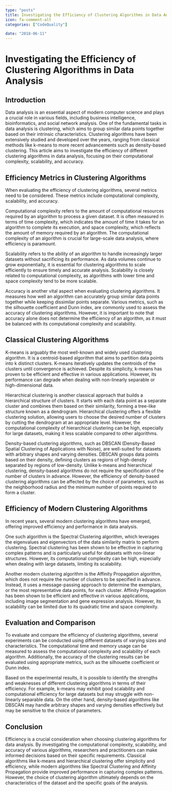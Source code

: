 ```yaml
---
type: "posts"
title: Investigating the Efficiency of Clustering Algorithms in Data Analysis
icon: fa-comment-alt
categories: ["CodeQuality"]

date: "2018-06-11"
---
```




# Investigating the Efficiency of Clustering Algorithms in Data Analysis

## Introduction

Data analysis is an essential aspect of modern computer science and plays a crucial role in various fields, including business intelligence, bioinformatics, and social network analysis. One of the fundamental tasks in data analysis is clustering, which aims to group similar data points together based on their intrinsic characteristics. Clustering algorithms have been extensively studied and developed over the years, ranging from classical methods like k-means to more recent advancements such as density-based clustering. This article aims to investigate the efficiency of different clustering algorithms in data analysis, focusing on their computational complexity, scalability, and accuracy.

## Efficiency Metrics in Clustering Algorithms

When evaluating the efficiency of clustering algorithms, several metrics need to be considered. These metrics include computational complexity, scalability, and accuracy.

Computational complexity refers to the amount of computational resources required by an algorithm to process a given dataset. It is often measured in terms of time complexity, which indicates the amount of time it takes for an algorithm to complete its execution, and space complexity, which reflects the amount of memory required by an algorithm. The computational complexity of an algorithm is crucial for large-scale data analysis, where efficiency is paramount.

Scalability refers to the ability of an algorithm to handle increasingly larger datasets without sacrificing its performance. As data volumes continue to grow exponentially, it is essential for clustering algorithms to scale efficiently to ensure timely and accurate analysis. Scalability is closely related to computational complexity, as algorithms with lower time and space complexity tend to be more scalable.

Accuracy is another vital aspect when evaluating clustering algorithms. It measures how well an algorithm can accurately group similar data points together while keeping dissimilar points separate. Various metrics, such as the silhouette coefficient and Dunn index, are commonly used to assess the accuracy of clustering algorithms. However, it is important to note that accuracy alone does not determine the efficiency of an algorithm, as it must be balanced with its computational complexity and scalability.

## Classical Clustering Algorithms

K-means is arguably the most well-known and widely used clustering algorithm. It is a centroid-based algorithm that aims to partition data points into k distinct clusters. K-means iteratively updates the centroids of the clusters until convergence is achieved. Despite its simplicity, k-means has proven to be efficient and effective in various applications. However, its performance can degrade when dealing with non-linearly separable or high-dimensional data.

Hierarchical clustering is another classical approach that builds a hierarchical structure of clusters. It starts with each data point as a separate cluster and combines them based on their similarity, forming a tree-like structure known as a dendrogram. Hierarchical clustering offers a flexible clustering solution, allowing users to choose the desired number of clusters by cutting the dendrogram at an appropriate level. However, the computational complexity of hierarchical clustering can be high, especially for large datasets, making it less scalable compared to other algorithms.

Density-based clustering algorithms, such as DBSCAN (Density-Based Spatial Clustering of Applications with Noise), are well-suited for datasets with arbitrary shapes and varying densities. DBSCAN groups data points based on their density, defining clusters as regions of high-density separated by regions of low-density. Unlike k-means and hierarchical clustering, density-based algorithms do not require the specification of the number of clusters in advance. However, the efficiency of density-based clustering algorithms can be affected by the choice of parameters, such as the neighborhood radius and the minimum number of points required to form a cluster.

## Efficiency of Modern Clustering Algorithms

In recent years, several modern clustering algorithms have emerged, offering improved efficiency and performance in data analysis.

One such algorithm is the Spectral Clustering algorithm, which leverages the eigenvalues and eigenvectors of the data similarity matrix to perform clustering. Spectral clustering has been shown to be effective in capturing complex patterns and is particularly useful for datasets with non-linear structures. However, its computational complexity can be high, especially when dealing with large datasets, limiting its scalability.

Another modern clustering algorithm is the Affinity Propagation algorithm, which does not require the number of clusters to be specified in advance. Instead, it uses a message-passing approach to determine the exemplars, or the most representative data points, for each cluster. Affinity Propagation has been shown to be efficient and effective in various applications, including image segmentation and gene expression analysis. However, its scalability can be limited due to its quadratic time and space complexity.

## Evaluation and Comparison

To evaluate and compare the efficiency of clustering algorithms, several experiments can be conducted using different datasets of varying sizes and characteristics. The computational time and memory usage can be measured to assess the computational complexity and scalability of each algorithm. Additionally, the accuracy of the clustering results can be evaluated using appropriate metrics, such as the silhouette coefficient or Dunn index.

Based on the experimental results, it is possible to identify the strengths and weaknesses of different clustering algorithms in terms of their efficiency. For example, k-means may exhibit good scalability and computational efficiency for large datasets but may struggle with non-linearly separable data. On the other hand, density-based algorithms like DBSCAN may handle arbitrary shapes and varying densities effectively but may be sensitive to the choice of parameters.

## Conclusion

Efficiency is a crucial consideration when choosing clustering algorithms for data analysis. By investigating the computational complexity, scalability, and accuracy of various algorithms, researchers and practitioners can make informed decisions based on their specific requirements. Classical algorithms like k-means and hierarchical clustering offer simplicity and efficiency, while modern algorithms like Spectral Clustering and Affinity Propagation provide improved performance in capturing complex patterns. However, the choice of clustering algorithm ultimately depends on the characteristics of the dataset and the specific goals of the analysis.